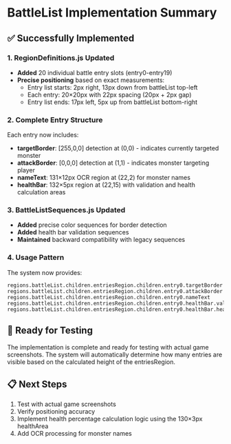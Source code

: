 # BattleList Implementation Summary

## ✅ Successfully Implemented

### 1. RegionDefinitions.js Updated

- **Added** 20 individual battle entry slots (entry0-entry19)
- **Precise positioning** based on exact measurements:
  - Entry list starts: 2px right, 13px down from battleList top-left
  - Each entry: 20×20px with 22px spacing (20px + 2px gap)
  - Entry list ends: 17px left, 5px up from battleList bottom-right

### 2. Complete Entry Structure

Each entry now includes:

- **targetBorder**: [255,0,0] detection at (0,0) - indicates currently targeted monster
- **attackBorder**: [0,0,0] detection at (1,1) - indicates monster targeting player
- **nameText**: 131×12px OCR region at (22,2) for monster names
- **healthBar**: 132×5px region at (22,15) with validation and health calculation areas

### 3. BattleListSequences.js Updated

- **Added** precise color sequences for border detection
- **Added** health bar validation sequences
- **Maintained** backward compatibility with legacy sequences

### 4. Usage Pattern

The system now provides:

```
regions.battleList.children.entriesRegion.children.entry0.targetBorder
regions.battleList.children.entriesRegion.children.entry0.attackBorder
regions.battleList.children.entriesRegion.children.entry0.nameText
regions.battleList.children.entriesRegion.children.entry0.healthBar.validationPixel
regions.battleList.children.entriesRegion.children.entry0.healthBar.healthArea
```

## 🎯 Ready for Testing

The implementation is complete and ready for testing with actual game screenshots. The system will automatically determine how many entries are visible based on the calculated height of the entriesRegion.

## 📋 Next Steps

1. Test with actual game screenshots
2. Verify positioning accuracy
3. Implement health percentage calculation logic using the 130×3px healthArea
4. Add OCR processing for monster names
